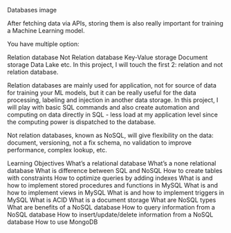Databases
image

After fetching data via APIs, storing them is also really important for training a Machine Learning model.

You have multiple option:

Relation database
Not Relation database
Key-Value storage
Document storage
Data Lake
etc.
In this project, I will touch the first 2: relation and not relation database.

Relation databases are mainly used for application, not for source of data for training your ML models, but it can be really useful for the data processing, labeling and injection in another data storage. In this project, I will play with basic SQL commands and also create automation and computing on data directly in SQL - less load at my application level since the computing power is dispatched to the database.

Not relation databases, known as NoSQL, will give flexibility on the data: document, versioning, not a fix schema, no validation to improve performance, complex lookup, etc.

Learning Objectives
What’s a relational database
What’s a none relational database
What is difference between SQL and NoSQL
How to create tables with constraints
How to optimize queries by adding indexes
What is and how to implement stored procedures and functions in MySQL
What is and how to implement views in MySQL
What is and how to implement triggers in MySQL
What is ACID
What is a document storage
What are NoSQL types
What are benefits of a NoSQL database
How to query information from a NoSQL database
How to insert/update/delete information from a NoSQL database
How to use MongoDB
